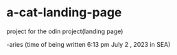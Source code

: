 # a-cat-landing-page

project for the odin project(landing page)

-aries
(time of being written 6:13 pm July 2 , 2023 in SEA)